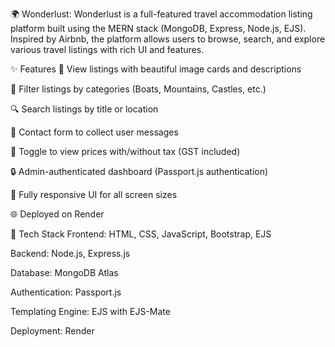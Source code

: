 🌍 Wonderlust:
Wonderlust is a full-featured travel accommodation listing platform built using the MERN stack (MongoDB, Express, Node.js, EJS). Inspired by Airbnb, the platform allows users to browse, search, and explore various travel listings with rich UI and features.

✨ Features
🏡 View listings with beautiful image cards and descriptions

📍 Filter listings by categories (Boats, Mountains, Castles, etc.)

🔍 Search listings by title or location

💬 Contact form to collect user messages

🧾 Toggle to view prices with/without tax (GST included)

🔒 Admin-authenticated dashboard (Passport.js authentication)

📱 Fully responsive UI for all screen sizes

🌐 Deployed on Render

🚀 Tech Stack
Frontend: HTML, CSS, JavaScript, Bootstrap, EJS

Backend: Node.js, Express.js

Database: MongoDB Atlas

Authentication: Passport.js

Templating Engine: EJS with EJS-Mate

Deployment: Render
